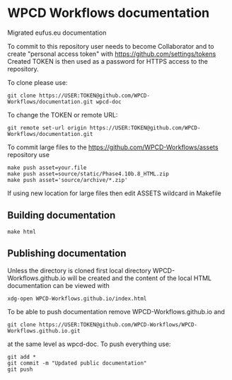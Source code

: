 # WPCD Workflows documentation
Migrated eufus.eu documentation

To commit to this repository user needs to become Collaborator 
and to create "personal access token" with https://github.com/settings/tokens
Created TOKEN is then used as a password for HTTPS access to the repository.

To clone please use:

    git clone https://USER:TOKEN@github.com/WPCD-Workflows/documentation.git wpcd-doc
    
    
To change the TOKEN or remote URL:

    git remote set-url origin https://USER:TOKEN@github.com/WPCD-Workflows/documentation.git

To commit large files to the https://github.com/WPCD-Workflows/assets repository use 

    make push asset=your.file
    make push asset=source/static/Phase4.10b.8_HTML.zip
    make push asset='source/archive/*.zip'
    
If using new location for large files then edit ASSETS wildcard in Makefile

## Building documentation

    make html
    
## Publishing documentation

Unless the directory is cloned first local directory WPCD-Workflows.github.io  will
be created and the content of the local HTML documentation can be viewed with

    xdg-open WPCD-Workflows.github.io/index.html
    
To be able to push documentation remove WPCD-Workflows.github.io and 

    git clone https://USER:TOKEN@github.com/WPCD-Workflows/WPCD-Workflows.github.io.git
   
at the same level as wpcd-doc. To push everything use:

    git add *
    git commit -m "Updated public documentation"
    git push




    
